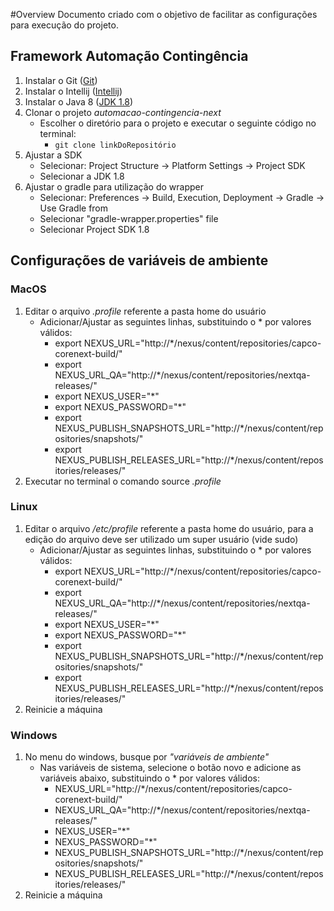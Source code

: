 #Overview
Documento criado com o objetivo de facilitar as configurações para execução do projeto.

## Framework Automação Contingência

1. Instalar o Git ([Git](https://git-scm.com/downloads))
2. Instalar o Intellij ([Intellij](https://www.jetbrains.com/pt-br/idea/download))
3. Instalar o Java 8 ([JDK 1.8](https://www.oracle.com/br/java/technologies/javase/javase-jdk8-downloads.html))
4. Clonar o projeto *automacao-contingencia-next*
    - Escolher o diretório para o projeto e executar o seguinte código no terminal:
        - `git clone linkDoRepositório`
5. Ajustar a SDK
    - Selecionar: Project Structure -> Platform Settings -> Project SDK
    - Selecionar a JDK 1.8
6. Ajustar o gradle para utilização do wrapper
    - Selecionar: Preferences -> Build, Execution, Deployment -> Gradle -> Use Gradle from
    - Selecionar "gradle-wrapper.properties" file
    - Selecionar Project SDK 1.8

## Configurações de variáveis de ambiente

### MacOS
1. Editar o arquivo *.profile* referente a pasta home do usuário
   - Adicionar/Ajustar as seguintes linhas, substituindo o * por valores válidos:
       - export NEXUS_URL="http://*/nexus/content/repositories/capco-corenext-build/"
       - export NEXUS_URL_QA="http://*/nexus/content/repositories/nextqa-releases/"
       - export NEXUS_USER="*"
       - export NEXUS_PASSWORD="*"
       - export NEXUS_PUBLISH_SNAPSHOTS_URL="http://*/nexus/content/repositories/snapshots/"
       - export NEXUS_PUBLISH_RELEASES_URL="http://*/nexus/content/repositories/releases/"
2. Executar no terminal o comando source *.profile*

### Linux
1. Editar o arquivo */etc/profile* referente a pasta home do usuário, para a edição do arquivo deve ser utilizado um super usuário (vide sudo)
    - Adicionar/Ajustar as seguintes linhas, substituindo o * por valores válidos:
        - export NEXUS_URL="http://*/nexus/content/repositories/capco-corenext-build/"
        - export NEXUS_URL_QA="http://*/nexus/content/repositories/nextqa-releases/"
        - export NEXUS_USER="*"
        - export NEXUS_PASSWORD="*"
        - export NEXUS_PUBLISH_SNAPSHOTS_URL="http://*/nexus/content/repositories/snapshots/"
        - export NEXUS_PUBLISH_RELEASES_URL="http://*/nexus/content/repositories/releases/"
2. Reinicie a máquina

### Windows
1. No menu do windows, busque por *"variáveis de ambiente"*
    - Nas variáveis de sistema, selecione o botão novo e adicione as variáveis abaixo, substituindo o * por valores válidos:
        - NEXUS_URL="http://*/nexus/content/repositories/capco-corenext-build/"
        - NEXUS_URL_QA="http://*/nexus/content/repositories/nextqa-releases/"
        - NEXUS_USER="*"
        - NEXUS_PASSWORD="*"
        - NEXUS_PUBLISH_SNAPSHOTS_URL="http://*/nexus/content/repositories/snapshots/"
        - NEXUS_PUBLISH_RELEASES_URL="http://*/nexus/content/repositories/releases/"
2. Reinicie a máquina